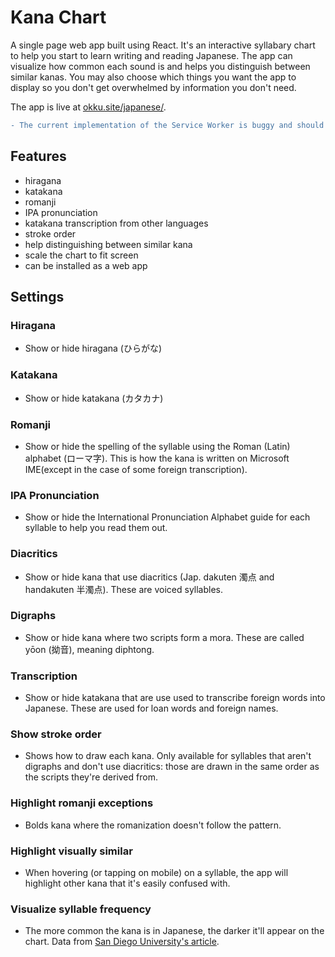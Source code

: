# Kana Chart

A single page web app built using React. It's an interactive syllabary chart to help you start to learn writing and reading Japanese. The app can visualize how common each sound is and helps you distinguish between similar kanas. You may also choose which things you want the app to display so you don't get overwhelmed by information you don't need.

The app is live at [okku.site/japanese/](https://okku.site/japanese/).

```diff
- The current implementation of the Service Worker is buggy and should not be taken inspiration from. I'll work on it some time in the future.
```

## Features

* hiragana
* katakana
* romanji
* IPA pronunciation
* katakana transcription from other languages
* stroke order
* help distinguishing between similar kana
* scale the chart to fit screen
* can be installed as a web app

## Settings

### Hiragana

* Show or hide hiragana (ひらがな)

### Katakana

* Show or hide katakana (カタカナ)

### Romanji

* Show or hide the spelling of the syllable using the Roman (Latin) alphabet (ローマ字). This is how the kana is written on Microsoft IME(except in the case of some foreign transcription).

### IPA Pronunciation

* Show or hide the International Pronunciation Alphabet guide for each syllable to help you read them out.

### Diacritics

* Show or hide kana that use diacritics (Jap. dakuten 濁点 and handakuten 半濁点). These are voiced syllables.

### Digraphs

* Show or hide kana where two scripts form a mora. These are called yōon (拗音), meaning diphtong.

### Transcription

* Show or hide katakana that are use used to transcribe foreign words into Japanese. These are used for loan words and foreign names.

### Show stroke order

* Shows how to draw each kana. Only available for syllables that aren't digraphs and don't use diacritics: those are drawn in the same order as the scripts they're derived from.

### Highlight romanji exceptions

* Bolds kana where the romanization doesn't follow the pattern.

### Highlight visually similar

* When hovering (or tapping on mobile) on a syllable, the app will highlight other kana that it's easily confused with.

### Visualize syllable frequency

* The more common the kana is in Japanese, the darker it'll appear on the chart. Data from [San Diego University's article](http://gawron.sdsu.edu/crypto/lectures/hiragana.html).

